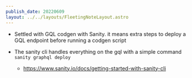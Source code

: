 ```yaml
---
publish_date: 20220609    
layout: ../../layouts/FleetingNoteLayout.astro
---
```

- Settled with GQL codgen with Sanity. it means extra steps to deploy a GQL endpoint before running a codgen script

- The sanity cli handles everything on the gql with a simple command `sanity graphql deploy`
	- https://www.sanity.io/docs/getting-started-with-sanity-cli